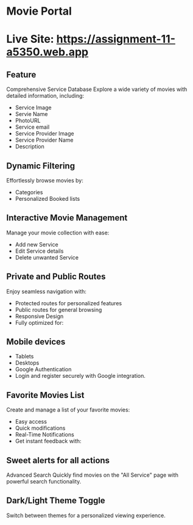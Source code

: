 # Movie Portal

# Live Site: https://assignment-11-a5350.web.app

## Feature
Comprehensive Service Database
Explore a wide variety of movies with detailed information, including:

- Service Image
- Servie Name
- PhotoURL
- Service email
- Service Provider Image
- Service Provider Name
- Description

## Dynamic Filtering
Effortlessly browse movies by:

- Categories
- Personalized Booked lists

## Interactive Movie Management
Manage your movie collection with ease:

- Add new Service
- Edit Service details
- Delete unwanted Service

## Private and Public Routes
Enjoy seamless navigation with:

- Protected routes for personalized features
- Public routes for general browsing
- Responsive Design
- Fully optimized for:

## Mobile devices
- Tablets
- Desktops
- Google Authentication
- Login and register securely with Google integration.

## Favorite Movies List
Create and manage a list of your favorite movies:

- Easy access
- Quick modifications
- Real-Time Notifications
- Get instant feedback with:

## Sweet alerts for all actions
Advanced Search
Quickly find movies on the "All Service" page with powerful search functionality.

## Dark/Light Theme Toggle
Switch between themes for a personalized viewing experience.
